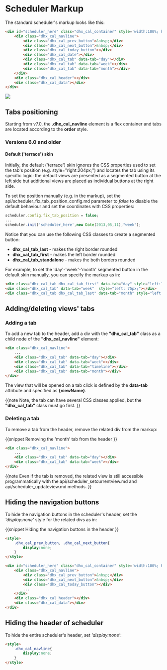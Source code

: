 Scheduler Markup
=====================================

The standard scheduler's markup looks like this:

~~~html
<div id="scheduler_here" class="dhx_cal_container" style='width:100%; height:100%;'>
	<div class="dhx_cal_navline">
    	<div class="dhx_cal_prev_button">&nbsp;</div>
        <div class="dhx_cal_next_button">&nbsp;</div>
        <div class="dhx_cal_today_button"></div>
        <div class="dhx_cal_date"></div>
        <div class="dhx_cal_tab" data-tab="day"></div>
        <div class="dhx_cal_tab" data-tab="week"></div>
        <div class="dhx_cal_tab" data-tab="month"></div>
   	</div>
    <div class="dhx_cal_header"></div>
    <div class="dhx_cal_data"></div>       
</div>
~~~

<img src="markup.png"/>

Tabs positioning 
--------------------------

Starting from v7.0, the **.dhx_cal_navline** element is a flex container and tabs are located according to the **order** style.

### Versions 6.0 and older

#### Default ('terrace') skin

Initially, the default ('terrace') skin ignores the CSS properties used to set the tab's position (e.g. style="right:204px;") and locates the tab using its specific logic: the default views are presented 
as a segmented button at the left side but additional views are placed as individual buttons at the right side.

To set the position manually (e.g. in the markup), set the api/scheduler_fix_tab_position_config.md parameter to *false* to disable the default behaviour and set the coordinates with CSS properties:

~~~js
scheduler.config.fix_tab_position = false;
...
scheduler.init('scheduler_here',new Date(2013,05,11),"week");
~~~

Notice that you can use the following CSS classes to create a segmented button:

- **dhx_cal_tab_last** - makes the right border rounded
- **dhx_cal_tab_first** - makes the left border rounded
- **dhx_cal_tab_standalone** - makes the both borders rounded


For example, to set the 'day'-'week'-'month' segmented button in the default skin manually, you can specify the markup as in:
~~~html
<div class="dhx_cal_tab dhx_cal_tab_first" data-tab="day" style="left:14px;"></div>
<div class="dhx_cal_tab" data-tab="week"  style="left: 75px;"></div>
<div class="dhx_cal_tab dhx_cal_tab_last" data-tab="month" style="left:136px"></div>
~~~


Adding/deleting views' tabs 
---------------------------

### Adding a tab

To add a new tab to the header, add a div with the **"dhx_cal_tab"** class as a child node of the **"dhx_cal_navline"** element:

~~~html
<div class="dhx_cal_navline">
	...
	<div class="dhx_cal_tab" data-tab="day"></div>
	<div class="dhx_cal_tab" data-tab="week"></div>
	<div class="dhx_cal_tab" data-tab="timeline"></div>
	<div class="dhx_cal_tab" data-tab="month"></div>
</div>
~~~

The view that will be opened on a tab click is defined by the **data-tab** attribute and specified as **{viewName}**.

{{note
Note, the tab can have several CSS classes applied, but the **"dhx_cal_tab"** class must go first.
}}

### Deleting a tab

To remove a tab from the header, remove the related div from the markup:

{{snippet
Removing the 'month' tab from the header
}}

~~~html
<div class="dhx_cal_navline">
	...
	<div class="dhx_cal_tab" data-tab="day"></div>
	<div class="dhx_cal_tab" data-tab="week"></div>
</div>
~~~

{{note
Even if the tab is removed, the related view is still accessible programmatically with the  api/scheduler_setcurrentview.md and api/scheduler_updateview.md methods.
}}


Hiding the navigation buttons
--------------------------------

To hide the navigation buttons in the scheduler's header, set the *'display:none'* style for the related divs as in:

{{snippet
Hiding the navigation buttons in the header
}}
~~~html
<style>
	.dhx_cal_prev_button, .dhx_cal_next_button{
		display:none;
	}
</style>

<div id="scheduler_here" class="dhx_cal_container" style='width:100%; height:100%;'>
	<div class="dhx_cal_navline">
    	<div class="dhx_cal_prev_button">&nbsp;</div>
        <div class="dhx_cal_next_button">&nbsp;</div>
        <div class="dhx_cal_today_button"></div>
        ...
   	</div>
    <div class="dhx_cal_header"></div>
    <div class="dhx_cal_data"></div>       
</div>
~~~


Hiding the header of scheduler
--------------------------------

To hide the entire scheduler's header, set *'display:none'*: 

~~~html
<style>
	.dhx_cal_navline{
		display:none;
	}
</style>

~~~

